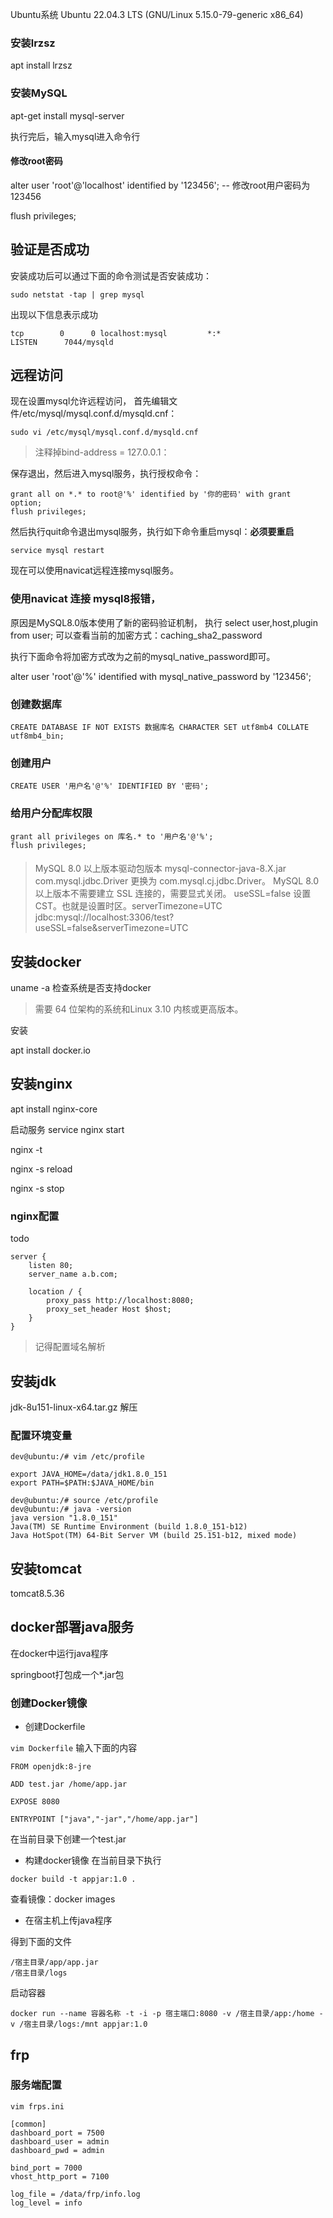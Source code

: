 


Ubuntu系统
Ubuntu 22.04.3 LTS (GNU/Linux 5.15.0-79-generic x86_64)



### 安装lrzsz
apt install lrzsz





 ### 安装MySQL
 apt-get install mysql-server

执行完后，输入mysql进入命令行

#### 修改root密码

alter user 'root'@'localhost' identified by '123456'; -- 修改root用户密码为123456

flush privileges;

## 验证是否成功

安装成功后可以通过下面的命令测试是否安装成功：

```
sudo netstat -tap | grep mysql
```

出现以下信息表示成功

```
tcp        0      0 localhost:mysql         *:*                     LISTEN      7044/mysqld
```

## 远程访问

现在设置mysql允许远程访问，
首先编辑文件/etc/mysql/mysql.conf.d/mysqld.cnf：

```
sudo vi /etc/mysql/mysql.conf.d/mysqld.cnf
```

> 注释掉bind-address = 127.0.0.1：
　　

保存退出，然后进入mysql服务，执行授权命令：

```
grant all on *.* to root@'%' identified by '你的密码' with grant option;
flush privileges;
```

然后执行quit命令退出mysql服务，执行如下命令重启mysql：**必须要重启**

```
service mysql restart
```

现在可以使用navicat远程连接mysql服务。



### 使用navicat  连接 mysql8报错，
原因是MySQL8.0版本使用了新的密码验证机制，
执行 select user,host,plugin from user; 可以查看当前的加密方式：caching_sha2_password

执行下面命令将加密方式改为之前的mysql_native_password即可。

alter user 'root'@'%' identified with mysql_native_password by '123456';


### 创建数据库

```
CREATE DATABASE IF NOT EXISTS 数据库名 CHARACTER SET utf8mb4 COLLATE utf8mb4_bin;
```

### 创建用户

```
CREATE USER '用户名'@'%' IDENTIFIED BY '密码';
```

### 给用户分配库权限
```
grant all privileges on 库名.* to '用户名'@'%';
flush privileges;
```



#### 

> MySQL 8.0 以上版本驱动包版本 mysql-connector-java-8.X.jar
> com.mysql.jdbc.Driver 更换为 com.mysql.cj.jdbc.Driver。
> MySQL 8.0 以上版本不需要建立 SSL 连接的，需要显式关闭。   useSSL=false
> 设置 CST。也就是设置时区。serverTimezone=UTC
> jdbc:mysql://localhost:3306/test?useSSL=false&serverTimezone=UTC



## 安装docker

uname -a 
检查系统是否支持docker
> 需要 64 位架构的系统和Linux 3.10 内核或更高版本。

安装

apt install docker.io



## 安装nginx

apt install nginx-core

启动服务
service nginx start

nginx -t

nginx -s reload

nginx -s stop


### nginx配置

todo

```
server {
    listen 80;
    server_name a.b.com;

    location / {
        proxy_pass http://localhost:8080;
        proxy_set_header Host $host;
    }
}
```


> 记得配置域名解析


## 安装jdk

jdk-8u151-linux-x64.tar.gz
解压


### 配置环境变量

```shell
dev@ubuntu:/# vim /etc/profile 

export JAVA_HOME=/data/jdk1.8.0_151
export PATH=$PATH:$JAVA_HOME/bin

dev@ubuntu:/# source /etc/profile
dev@ubuntu:/# java -version
java version "1.8.0_151"
Java(TM) SE Runtime Environment (build 1.8.0_151-b12)
Java HotSpot(TM) 64-Bit Server VM (build 25.151-b12, mixed mode)
```




## 安装tomcat

tomcat8.5.36



## docker部署java服务

在docker中运行java程序

springboot打包成一个*.jar包

### 创建Docker镜像

- 创建Dockerfile

`vim Dockerfile`
输入下面的内容

```shell
FROM openjdk:8-jre

ADD test.jar /home/app.jar

EXPOSE 8080

ENTRYPOINT ["java","-jar","/home/app.jar"]
```

在当前目录下创建一个test.jar

- 构建docker镜像
在当前目录下执行
```
docker build -t appjar:1.0 .
```

查看镜像：docker images


- 在宿主机上传java程序

得到下面的文件
```
/宿主目录/app/app.jar
/宿主目录/logs
```

启动容器
```
docker run --name 容器名称 -t -i -p 宿主端口:8080 -v /宿主目录/app:/home -v /宿主目录/logs:/mnt appjar:1.0
```




### 


## frp

### 服务端配置

`vim frps.ini`

```
[common]
dashboard_port = 7500
dashboard_user = admin
dashboard_pwd = admin

bind_port = 7000
vhost_http_port = 7100

log_file = /data/frp/info.log
log_level = info
```
